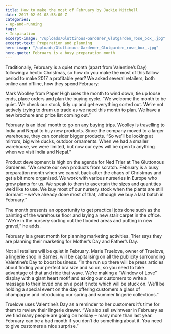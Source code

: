 ```yaml
---
title: How to make the most of February by Jackie Mitchell
date: 2017-02-01 08:58:00 Z
categories:
- up-and-running
tags:
- Inspiration
excerpt-image: "/uploads/Gluttinous-Gardener_Glutgarden_rose_box_.jpg"
excerpt-text: Preparation and planning
hero-image: "/uploads/Gluttinous-Gardener_Glutgarden_rose_box_.jpg"
hero-quote: February is a busy preparation month
---
```


Traditionally, February is a quiet month (apart from Valentine’s Day) following a hectic Christmas, so how do you make the most of this fallow period to make 2017 a profitable year? We asked several retailers, both online and offline, how they spend February:

Mark Woolley from Paper High uses the month to wind down, tie up loose ends, place orders and plan the buying cycle. “We welcome the month to be quiet. We check our stock, tidy up and get everything sorted out. We’re not actively trying to drum up trade as we need this month to plan. We have a new brochure and price list coming out.”

February is an ideal month to go on any buying trips. Woolley is travelling to India and Nepal to buy new products. Since the company moved to a larger warehouse, they can consider bigger products. “So we’ll be looking at mirrors, big wire ducks, outdoor ornaments. When we had a smaller warehouse, we were limited, but now our eyes will be open to anything when we visit India and Nepal.”

Product development is high on the agenda for Ned Trier at The Gluttonous Gardener. “We create our own products from scratch. February is a busy preparation month when we can sit back after the chaos of Christmas and get a bit more organised. We work with various nurseries in Europe who grow plants for us. We speak to them to ascertain the sizes and quantities we’d like to use. We buy most of our nursery stock when the plants are still dormant – we’ve already done most of that, although we buy a last batch in February.”

The month presents an opportunity to get practical jobs done such as the painting of the warehouse floor and laying a new stair carpet in the office. “We’re in the nursery sorting out the flooded areas and putting in new gravel,” he adds.

February is a great month for planning marketing activities. Trier says they are planning their marketing for Mother’s Day and Father’s Day.

Not all retailers will be quiet in February. Marie Truelove, owner of Truelove, a lingerie shop in Barnes, will be capitalising on all the publicity surrounding Valentine’s Day to boost business. “In the run up there will be press articles about finding your perfect bra size and so on, so you need to take advantage of that and ride that wave. We’re making a “Window of Love” display with a giant heart motif and asking our customers to write a message to their loved one on a post it note which will be stuck on. We’ll be holding a special event on the day offering customers a glass of champagne and introducing our spring and summer lingerie collections.”

Truelove uses Valentine’s Day as a reminder to her customers it’s time for them to review their lingerie drawer. “We also sell swimwear in February as we find many people are going on holiday – many more than last year. February can be a bad month if you don’t do something about it. You need to give customers a nice surprise.”
